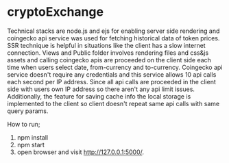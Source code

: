 # cryptoExchange
Technical stacks are node.js and ejs for enabling server side rendering and coingecko api service was used for fetching historical data of token prices.
SSR technique is helpful in situations like the client has a slow internet connection.
Views and Public folder involves rendering files and css&js assets and calling coingecko apis are proceeded on the client side each time when users select date, from-currency and to-currency.
Coingecko api service doesn't require any credentials and this service allows 10 api calls each second per IP address.
Since all api calls are proceeded in the client side with users own IP address so there aren't any api limit issues.
Additionally, the feature for saving cache info the local storage is implemented to the client so client doesn't repeat same api calls with same query params.

How to run;
1. npm install
2. npm start
3. open browser and visit http://127.0.0.1:5000/.
